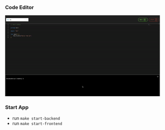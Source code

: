 ### Code Editor

![Code Editor Gif](https://github.com/derenko404/code-editor/blob/master/public/code-editor.gif)

### Start App

- run `make start-backend`
- run `make start-frontend`
